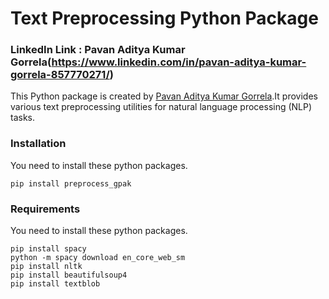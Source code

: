 # Text Preprocessing  Python Package


### LinkedIn Link : Pavan Aditya Kumar Gorrela(https://www.linkedin.com/in/pavan-aditya-kumar-gorrela-857770271/)

This Python package is created by [Pavan Aditya Kumar Gorrela](https://github.com/Pavan-Aditya-Kumar-Gorrela).It provides various text preprocessing utilities for natural language processing (NLP) tasks.

### Installation
You need to install these python packages.
```
pip install preprocess_gpak
```


### Requirements
You need to install these python  packages.

```
pip install spacy
python -m spacy download en_core_web_sm
pip install nltk
pip install beautifulsoup4
pip install textblob
```